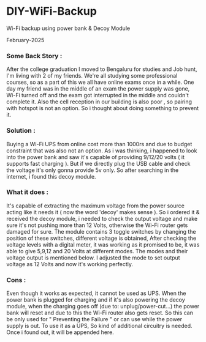 # DIY-WiFi-Backup
Wi-Fi backup using power bank &amp; Decoy Module

February-2025

<b><h3>Some Back Story :</h3></b> 
After the college graduation I moved to Bengaluru for studies and Job hunt, I'm living with 2 of my friends. We're all studying some professional courses, so as a part of this we all have online exams once in a while. One day my friend was in the middle of an exam the power supply was gone, Wi-Fi turned off and the exam got interrupted in the middle and couldn't complete it. Also the cell reception in our building is also poor , so pairing with hotspot is not an option. So i thought about doing something to prevent it. 

<b><h3>Solution :</h3></b>

Buying a Wi-Fi UPS from online cost more than 1000rs and due to budget constraint that was also not an option. As i was thinking, i happened to look into the power bank and saw it's capable of providing 9/12/20 volts ( it supports fast charging ).  But if we directly plug the USB cable and check the voltage it's only gonna provide 5v only.
So after searching in the internet, i found this decoy module.

<b><h3>What it does :</b></h3>

It's capable of extracting the maximum voltage from the power source acting like it needs it ( now the word 'decoy' makes sense ). 
So i ordered it & received the decoy module, i needed to check the output voltage and make sure it's not pushing more than 12 Volts, otherwise the Wi-Fi router gets damaged for sure.  The module contains 3 toggle switches by changing the position of these switches, different voltage is obtained, After checking the voltage levels with a digital meter, it was working as it promised to be, it was able to give 5,9,12 and 20 Volts at different modes. The modes and their voltage output is mentioned below. I adjusted the mode to set output voltage as 12 Volts and now it's working perfectly. 

<b><h3>Cons : </b></h3>

Even though it works as expected, it cannot be used as UPS. When the power bank is plugged for charging and if it's also powering the decoy module, when the charging goes off (due to: unplug/power-cut...) the power bank will reset and due to this the Wi-Fi router also gets reset. So this can be only used for " Preventing the Failure " or can use while the power supply is out. To use it as a UPS, So kind of additional circuitry is needed. Once i found out, it will be appended here.
